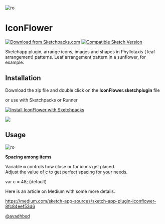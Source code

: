 ![ro](https://raw.githubusercontent.com/avadhbsd/IconFlower/master/IconFlowerHero.png)

# IconFlower
[![Download from Sketchpacks.com](https://badges.sketchpacks.com/plugins/com.example.sketch.d701dfe6-8995-454b-ba89-e5f894208334/version.svg)](https://api.sketchpacks.com/v1/plugins/com.example.sketch.d701dfe6-8995-454b-ba89-e5f894208334/download) [![Compatible Sketch Version](https://badges.sketchpacks.com/plugins/com.example.sketch.d701dfe6-8995-454b-ba89-e5f894208334/compatibility.svg)](https://sketchpacks.com/avadhbsd/IconFlower)

Sketchapp plugin, arrange icons, images and shapes in Phyllotaxis ( leaf arrangement) patterns. Leaf arrangement pattern in a sunflower, for example.

## Installation
Download the zip file and double click on the **IconFlower.sketchplugin** file

or use with Sketchpacks or Runner

[![Install IconFlower with Sketchpacks](http://sketchpacks-com.s3.amazonaws.com/assets/badges/sketchpacks-badge-install.png "Install IconFlower with Sketchpacks")](https://sketchpacks.com/IconFlower/install)

[![](http://bit.ly/RunnerBadgeBlue)](http://bit.ly/SketchRunnerWebsite)


## Usage
![ro](https://raw.githubusercontent.com/avadhbsd/IconFlower/master/IconFlower-Workflow.gif)

**Spacing among items**  

Variable **c** controls how close or far icons get placed.  
Adjust the value of c to get perfect spacing for your needs.

var c = 48; (default)

Here is an article on Medium with some more details.

https://medium.com/sketch-app-sources/sketch-app-plugin-iconflower-8fc84eef53d6

[@avadhbsd](https://twitter.com/avadhbsd)
